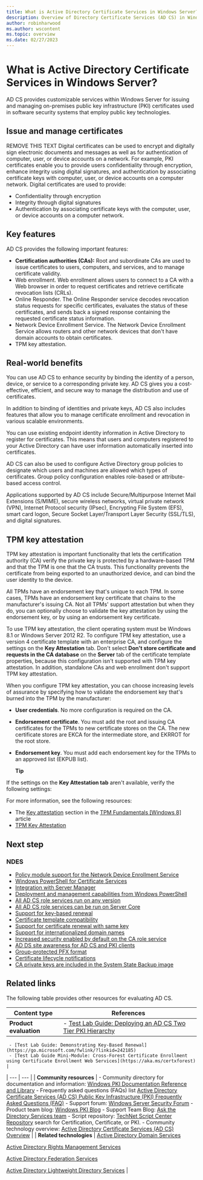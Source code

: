 ```yaml
---
title: What is Active Directory Certificate Services in Windows Server?
description: Overview of Directory Certificate Services (AD CS) in Windows Server, including important functionality
author: robinharwood
ms.author: wscontent
ms.topic: overview
ms.date: 02/27/2023
---
```


# What is Active Directory Certificate Services in Windows Server?

AD CS provides customizable services within Windows Server for issuing and managing on-premises public key infrastructure (PKI) certificates used in software security systems that employ public key technologies.

## Issue and manage certificates <!--- Play with this header, or revert and remove it --->
REMOVE THIS TEXT
Digital certificates can be used to encrypt and digitally sign electronic documents and messages as well as for authentication of computer, user, or device accounts on a network. For example, PKI certificates enable you to provide users confidentiality through encryption, enhance integrity using digital signatures, and authentication  by associating certificate keys with computer, user, or device accounts on a computer network. Digital certificates are used to provide:

- Confidentiality through encryption
- Integrity through digital signatures
- Authentication by associating certificate keys with the computer, user, or device accounts on a computer network.

## Key features

AD CS provides the following important features:

- **Certification authorities (CAs):** Root and subordinate CAs are used to issue certificates to users, computers, and services, and to manage certificate validity.
- Web enrollment. Web enrollment allows users to connect to a CA with a Web browser in order to request certificates and retrieve certificate revocation lists (CRLs).
- Online Responder. The Online Responder service decodes revocation status requests for specific certificates, evaluates the status of these certificates, and sends back a signed response containing the requested certificate status information.
- Network Device Enrollment Service. The Network Device Enrollment Service allows routers and other network devices that don't have domain accounts to obtain certificates.
- TPM key attestation.

## Real-world benefits

You can use AD CS to enhance security by binding the identity of a person, device, or service to a corresponding private key. AD CS gives you a cost-effective, efficient, and secure way to manage the distribution and use of certificates.

In addition to binding of identities and private keys, AD CS also includes features that allow you to manage certificate enrollment and revocation in various scalable environments.

You can use existing endpoint identity information in Active Directory to register for certificates. This means that users and computers registered to your Active Directory can have user information automatically inserted into certificates.

AD CS can also be used to configure Active Directory group policies to designate which users and machines are allowed which types of certificates. Group policy configuration enables role-based or attribute-based access control.

Applications supported by AD CS include Secure/Multipurpose Internet Mail Extensions (S/MIME), secure wireless networks, virtual private network (VPN), Internet Protocol security (IPsec), Encrypting File System (EFS), smart card logon, Secure Socket Layer/Transport Layer Security (SSL/TLS), and digital signatures.

<!---

## Important functionality

### Server Manager information

The installation of AD CS role services can be performed through the Server Manager. The following role services can be installed:

| **Role service** | **Description** |
| --- | --- |
| Certification Authority (CA) | Root and subordinate CAs are used to issue certificates to users, computers, and services, and to manage certificate validity. |
| --- | --- |
| Web Enrollment | CA Web enrollment allows users to connect to a CA by means of a Web browser in order to request certificates and retrieve certificate revocation lists (CRLs). |
| Online Responder | The Online Responder service decodes revocation status requests for specific certificates, evaluates the status of these certificates, and sends back a signed response containing the requested certificate status information. |
| Network Device Enrollment Service | The Network Device Enrollment Service (NDES) allows routers and other network devices that don't have domain accounts to obtain certificates. |
| Certificate Enrollment Policy Web Service | The Certificate Enrollment Policy Web Service enables users and computers to obtain certificate enrollment policy information. |
| Certificate Enrollment Web Service | The Certificate Enrollment Web Service is an Active Directory Certificate Services (AD CS) role service that enables users and computers to perform certificate enrollment by using the HTTPS protocol. When used together, the Certificate Enrollment Web Service and the Certificate Enrollment Policy Web Service enable policy-based certificate enrollment for

- domain member computers not connected to the domain
- computers that are not domain members |

--->

## TPM key attestation

TPM key attestation is important functionality that lets the certification authority (CA) verify the private key is protected by a hardware-based TPM and that the TPM is one that the CA trusts. This functionality prevents the certificate from being exported to an unauthorized device, and can bind the user identity to the device.

All TPMs have an endorsement key that's unique to each TPM. In some cases, TPMs have an endorsement key certificate that chains to the manufacturer's issuing CA. Not all TPMs' support attestation but when they do, you can optionally choose to validate the key attestation by using the endorsement key, or by using an endorsement key certificate.

To use TPM key attestation, the client operating system must be Windows 8.1 or Windows Server 2012 R2. To configure TPM key attestation, use a version 4 certificate template with an enterprise CA, and configure the settings on the  **Key Attestation**  tab. Don't select  **Don't store certificate and requests in the CA database**  on the  **Server**  tab of the certificate template properties, because this configuration isn't supported with TPM key attestation. In addition, standalone CAs and web enrollment don't support TPM key attestation.

When you configure TPM key attestation, you can choose increasing levels of assurance by specifying how to validate the endorsement key that's burned into the TPM by the manufacturer:

- **User credentials**. No more configuration is required on the CA.
- **Endorsement certificate**. You must add the root and issuing CA certificates for the TPMs to new certificate stores on the CA. The new certificate stores are EKCA for the intermediate store, and EKRROT for the root store.
- **Endorsement key**. You must add each endorsement key for the TPMs to an approved list (EKPUB list).

  **Tip**

If the settings on the  **Key Attestation tab**  aren't available, verify the following settings:

For more information, see the following resources:

- The [Key attestation](https://technet.microsoft.com/JJ889441) section in the [TPM Fundamentals [Windows 8]](https://technet.microsoft.com/library/JJ889441) article
- [TPM Key Attestation](https://learn.microsoft.com/previous-versions/windows/it-pro/windows-server-2012-r2-and-2012/dn581921(v=ws.11))

## Next step

### NDES

- [Policy module support for the Network Device Enrollment Service](https://learn.microsoft.com/previous-versions/windows/it-pro/windows-server-2012-r2-and-2012/dn473011(v=ws.11))
- [Windows PowerShell for Certificate Services](https://learn.microsoft.com/previous-versions/windows/it-pro/windows-server-2012-r2-and-2012/dn473011(v=ws.11))
- [Integration with Server Manager](https://learn.microsoft.com/previous-versions/windows/it-pro/windows-server-2012-r2-and-2012/dn473011(v=ws.11))
- [Deployment and management capabilities from Windows PowerShell](https://learn.microsoft.com/previous-versions/windows/it-pro/windows-server-2012-r2-and-2012/dn473011(v=ws.11))
- [All AD CS role services run on any version](https://learn.microsoft.com/previous-versions/windows/it-pro/windows-server-2012-r2-and-2012/dn473011(v=ws.11))
- [All AD CS role services can be run on Server Core](https://learn.microsoft.com/previous-versions/windows/it-pro/windows-server-2012-r2-and-2012/dn473011(v=ws.11))
- [Support for key-based renewal](https://learn.microsoft.com/previous-versions/windows/it-pro/windows-server-2012-r2-and-2012/dn473011(v=ws.11))
- [Certificate template compatibility](https://learn.microsoft.com/previous-versions/windows/it-pro/windows-server-2012-r2-and-2012/dn473011(v=ws.11))
- [Support for certificate renewal with same key](https://learn.microsoft.com/previous-versions/windows/it-pro/windows-server-2012-r2-and-2012/dn473011(v=ws.11))
- [Support for internationalized domain names](https://learn.microsoft.com/previous-versions/windows/it-pro/windows-server-2012-r2-and-2012/dn473011(v=ws.11))
- [Increased security enabled by default on the CA role service](https://learn.microsoft.com/previous-versions/windows/it-pro/windows-server-2012-r2-and-2012/dn473011(v=ws.11))
- [AD DS site awareness for AD CS and PKI clients](https://learn.microsoft.com/previous-versions/windows/it-pro/windows-server-2012-r2-and-2012/dn473011(v=ws.11))
- [Group-protected PFX format](https://learn.microsoft.com/previous-versions/windows/it-pro/windows-server-2012-r2-and-2012/dn473011(v=ws.11))
- [Certificate lifecycle notifications](https://learn.microsoft.com/previous-versions/windows/it-pro/windows-server-2012-r2-and-2012/dn473011(v=ws.11))
- [CA private keys are included in the System State Backup image](https://learn.microsoft.com/previous-versions/windows/it-pro/windows-server-2012-r2-and-2012/dn473011(v=ws.11))

## Related links

The following table provides other resources for evaluating AD CS.

| **Content type** | **References** |
| --- | --- |
| **Product evaluation** | - [Test Lab Guide: Deploying an AD CS Two Tier PKI Hierarchy](https://go.microsoft.com/fwlink/?linkid=240233)
     - [Test Lab Guide: Demonstrating Key-Based Renewal](https://go.microsoft.com/fwlink/?linkid=242185)
     - [Test Lab Guide Mini-Module: Cross-Forest Certificate Enrollment using Certificate Enrollment Web Services](https://aka.ms/certxforest) |
| --- | --- |
| **Community resources** | - Community directory for documentation and information: [Windows PKI Documentation Reference and Library](https://aka.ms/pkilibrary)
     - Frequently asked questions (FAQs) list [Active Directory Certificate Services (AD CS) Public Key Infrastructure (PKI) Frequently Asked Questions (FAQ)](https://aka.ms/adcsfaq)
     - Support forum: [Windows Server Security Forum](https://aka.ms/adcsforum)
     - Product team blog: [Windows PKI Blog](https://blogs.technet.com/b/pki/)
     - Support Team Blog: [Ask the Directory Services team](https://blogs.technet.com/b/askds/)
     - Script repository: [TechNet Script Center Repository](https://gallery.technet.microsoft.com/scriptcenter) search for Certification, Certificate, or PKI.
     - Community technology overview: [Active Directory Certificate Services (AD CS) Overview](https://social.technet.microsoft.com/wiki/contents/articles/1137.aspx) |
| **Related technologies** | [Active Directory Domain Services](https://www.microsoft.com/server-cloud/windows-server/active-directory-overview.aspx)

  [Active Directory Rights Management Services](https://www.microsoft.com/server-cloud/windows-server/active-directory-overview.aspx)

  [Active Directory Federation Services](https://www.microsoft.com/server-cloud/windows-server/active-directory-overview.aspx)

  [Active Directory Lightweight Directory Services](https://www.microsoft.com/server-cloud/windows-server/active-directory-overview.aspx) |
